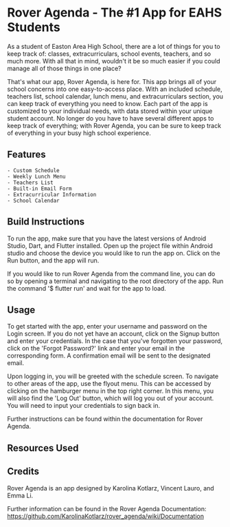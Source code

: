 # Rover Agenda - The #1 App for EAHS Students

As a student of Easton Area High School, there are a lot of things for you to keep track of:
classes, extracurriculars, school events, teachers, and so much more. With all that in mind,
wouldn't it be so much easier if you could manage all of those things in one place?

That's what our app, Rover Agenda, is here for. This app brings all of your school concerns into
one easy-to-access place. With an included schedule, teachers list, school calendar, lunch menu,
and extracurriculars section, you can keep track of everything you need to know. Each part of the
app is customized to your individual needs, with data stored within your unique student account.
No longer do you have to have several different apps to keep track of everything; with Rover Agenda,
you can be sure to keep track of everything in your busy high school experience.

## Features
    - Custom Schedule
    - Weekly Lunch Menu
    - Teachers List
    - Built-in Email Form
    - Extracurricular Information
    - School Calendar

## Build Instructions

To run the app, make sure that you have the latest versions of Android Studio, Dart, and Flutter installed.
Open up the project file within Android studio and choose the device you would like to run the app
on. Click on the Run button, and the app will run.

If you would like to run Rover Agenda from the command line, you can do so by opening a terminal
and navigating to the root directory of the app. Run the command '$ flutter run' and wait for the
app to load.

## Usage

To get started with the app, enter your username and password on the Login screen. If you do not
yet have an account, click on the Signup button and enter your credentials. In the case that you've
forgotten your password, click on the 'Forgot Password?' link and enter your email in the corresponding
form. A confirmation email will be sent to the designated email.

Upon logging in, you will be greeted with the schedule screen. To navigate to other areas of the app,
use the flyout menu. This can be accessed by clicking on the hamburger menu in the top right corner.
In this menu, you will also find the 'Log Out' button, which will log you out of your account. You
will need to input your credentials to sign back in.

Further instructions can be found within the documentation for Rover Agenda.

## Resources Used



## Credits

Rover Agenda is an app designed by Karolina Kotlarz, Vincent Lauro, and Emma Li.

Further information can be found in the Rover Agenda Documentation: https://github.com/KarolinaKotlarz/rover_agenda/wiki/Documentation